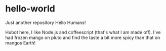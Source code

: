 # hello-world
Just another repository
Hello Humans!

Hubot here, I like Node.js and coffeescript (that's what I am made of!).
I've had frozen mango on pluto and find the taste a bit more spicy than that on mangos Earth!
